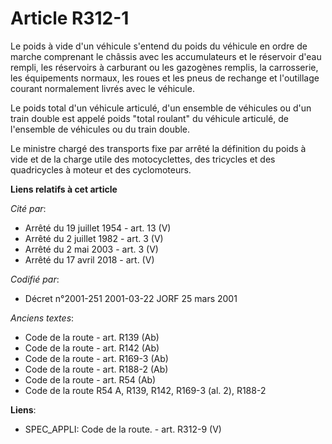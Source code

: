 # Article R312-1

Le poids à vide d'un véhicule s'entend du poids du véhicule en ordre de marche comprenant le châssis avec les accumulateurs
et le réservoir d'eau rempli, les réservoirs à carburant ou les gazogènes remplis, la carrosserie, les équipements normaux,
les roues et les pneus de rechange et l'outillage courant normalement livrés avec le véhicule.

Le poids total d'un véhicule articulé, d'un ensemble de véhicules ou d'un train double est appelé poids "total roulant" du
véhicule articulé, de l'ensemble de véhicules ou du train double.

Le ministre chargé des transports fixe par arrêté la définition du poids à vide et de la charge utile des motocyclettes, des
tricycles et des quadricycles à moteur et des cyclomoteurs.

**Liens relatifs à cet article**

_Cité par_:

  - Arrêté du 19 juillet 1954 - art. 13 (V)
  - Arrêté du 2 juillet 1982 - art. 3 (V)
  - Arrêté du 2 mai 2003 - art. 3 (V)
  - Arrêté du 17 avril 2018 - art. (V)

_Codifié par_:

  - Décret n°2001-251 2001-03-22 JORF 25 mars 2001

_Anciens textes_:

  - Code de la route - art. R139 (Ab)
  - Code de la route - art. R142 (Ab)
  - Code de la route - art. R169-3 (Ab)
  - Code de la route - art. R188-2 (Ab)
  - Code de la route - art. R54 (Ab)
  - Code de la route R54 A, R139, R142, R169-3 (al. 2), R188-2

**Liens**:

  - SPEC_APPLI: Code de la route. - art. R312-9 (V)
